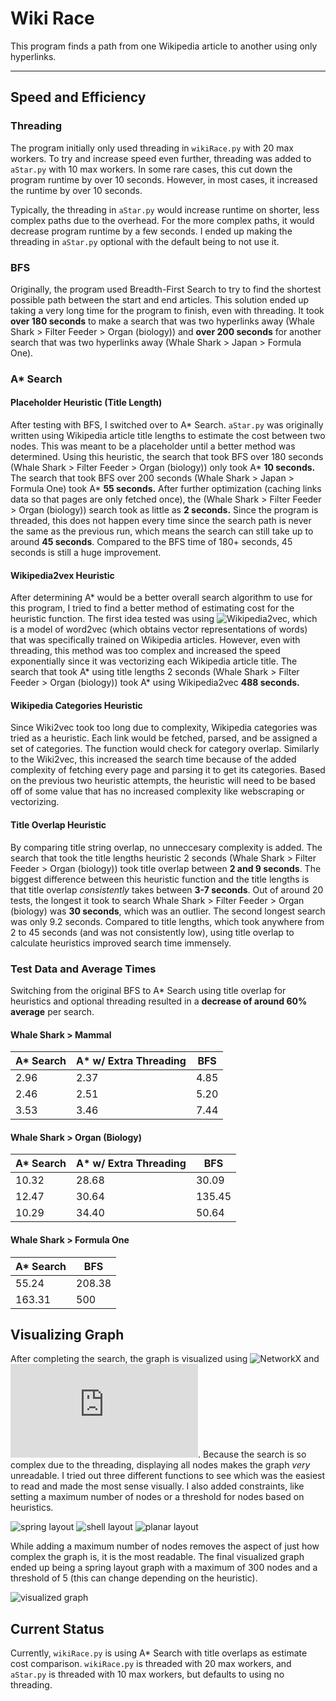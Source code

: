 # Wiki Race

This program finds a path from one Wikipedia article to another using only hyperlinks.

---

## Speed and Efficiency

### Threading
The program initially only used threading in `wikiRace.py` with 20 max workers. To try and increase speed even further, threading was added to `aStar.py` with 10 max workers. In some rare cases, this cut down the program runtime by over 10 seconds. However, in most cases, it increased the runtime by over 10 seconds. 

Typically, the threading in `aStar.py` would increase runtime on shorter, less complex paths due to the overhead. For the more complex paths, it would decrease program runtime by a few seconds. I ended up making the threading in `aStar.py` optional with the default being to not use it.

### BFS
Originally, the program used Breadth-First Search to try to find the shortest possible path between the start and end articles. This solution ended up taking a very long time for the program to finish, even with threading. It took **over 180 seconds** to make a search that was two hyperlinks away (Whale Shark > Filter Feeder > Organ (biology)) and **over 200 seconds** for another search that was two hyperlinks away (Whale Shark > Japan > Formula One).

### A* Search
#### Placeholder Heuristic (Title Length)
After testing with BFS, I switched over to A* Search. `aStar.py` was originally written using Wikipedia article title lengths to estimate the cost between two nodes. This was meant to be a placeholder until a better method was determined. Using this heuristic, the search that took BFS over 180 seconds (Whale Shark > Filter Feeder > Organ (biology)) only took A* **10 seconds.** The search that took BFS over 200 seconds (Whale Shark > Japan > Formula One) took A* **55 seconds.** After further optimization (caching links data so that pages are only fetched once), the (Whale Shark > Filter Feeder > Organ (biology)) search took as little as **2 seconds.** Since the program is threaded, this does not happen every time since the search path is never the same as the previous run, which means the search can still take up to around **45 seconds**. Compared to the BFS time of 180+ seconds, 45 seconds is still a huge improvement.

#### Wikipedia2vex Heuristic
After determining A* would be a better overall search algorithm to use for this program, I tried to find a better method of estimating cost for the heuristic function. The first idea tested was using ![Wikipedia2vec](https://wikipedia2vec.github.io/wikipedia2vec/), which is a model of word2vec (which obtains vector representations of words) that was specifically trained on Wikipedia articles. However, even with threading, this method was too complex and increased the speed exponentially since it was vectorizing each Wikipedia article title. The search that took A* using title lengths 2 seconds (Whale Shark > Filter Feeder > Organ (biology)) took A* using Wikipedia2vec **488 seconds.**

#### Wikipedia Categories Heuristic
Since Wiki2vec took too long due to complexity, Wikipedia categories was tried as a heuristic. Each link would be fetched, parsed, and be assigned a set of categories. The function would check for category overlap. Similarly to the Wiki2vec, this increased the search time because of the added complexity of fetching every page and parsing it to get its categories. Based on the previous two heuristic attempts, the heuristic will need to be based off of some value that has no increased complexity like webscraping or vectorizing.

#### Title Overlap Heuristic
By comparing title string overlap, no unneccesary complexity is added. The search that took the title lengths heuristic 2 seconds (Whale Shark > Filter Feeder > Organ (biology)) took title overlap between **2 and 9 seconds**. The biggest difference between this heuristic function and the title lengths is that title overlap *consistently* takes between **3-7 seconds**. Out of around 20 tests, the longest it took to search Whale Shark > Filter Feeder > Organ (biology) was **30 seconds**, which was an outlier. The second longest search was only 9.2 seconds. Compared to title lengths, which took anywhere from 2 to 45 seconds (and was not consistently low), using title overlap to calculate heuristics improved search time immensely.

### Test Data and Average Times

Switching from the original BFS to A* Search using title overlap for heuristics and optional threading resulted in a **decrease of around 60% average** per search.

#### Whale Shark > Mammal

| A* Search | A* w/ Extra Threading | BFS  |
| --------- | --------------------- | ---- |
|    2.96   |         2.37          | 4.85 |
|    2.46   |         2.51          | 5.20 |
|    3.53   |         3.46          | 7.44 |

#### Whale Shark > Organ (Biology)

| A* Search | A* w/ Extra Threading |  BFS   |
| --------- | --------------------- | -------|
|   10.32   |         28.68         | 30.09  |
|   12.47   |         30.64         | 135.45 |
|   10.29   |         34.40         | 50.64  |

#### Whale Shark > Formula One

| A* Search  |  BFS   |
| ---------- | ------ |
|    55.24   | 208.38 |
|   163.31   |  500   |


## Visualizing Graph
After completing the search, the graph is visualized using ![NetworkX](https://networkx.org/) and ![Matplotlib Pyplot](https://matplotlib.org/3.5.3/api/_as_gen/matplotlib.pyplot.html). Because the search is so complex due to the threading, displaying all nodes makes the graph *very* unreadable. I tried out three different functions to see which was the easiest to read and made the most sense visually. I also added constraints, like setting a maximum number of nodes or a threshold for nodes based on heuristics.

![spring layout](imgs/springLayout.png)
![shell layout](imgs/shellLayout.png)
![planar layout](imgs/planarLayout.png)

While adding a maximum number of nodes removes the aspect of just how complex the graph is, it is the most readable. The final visualized graph ended up being a spring layout graph with a maximum of 300 nodes and a threshold of 5 (this can change depending on the heuristic).

![visualized graph](imgs/final_thresholdMaxEdgesSpringLayout.png)

## Current Status
Currently, `wikiRace.py` is using A* Search with title overlaps as estimate cost comparison. `wikiRace.py` is threaded with 20 max workers, and `aStar.py` is threaded with 10 max workers, but defaults to using no threading.